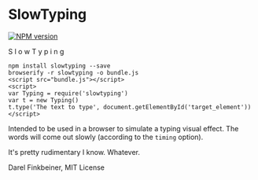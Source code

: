 SlowTyping
==========
[![NPM version](https://badge.fury.io/js/endwith.svg)](http://badge.fury.io/js/endwith)

S l o w  T y p i n g

    npm install slowtyping --save
    browserify -r slowtyping -o bundle.js
    <script src="bundle.js"></script>
    <script>
    var Typing = require('slowtyping')
    var t = new Typing()
    t.type('The text to type', document.getElementById('target_element'))
    </script>


Intended to be used in a browser to simulate a typing visual effect.
The words will come out slowly (according to the `timing` option).

It's pretty rudimentary I know. Whatever.

Darel Finkbeiner, MIT License

